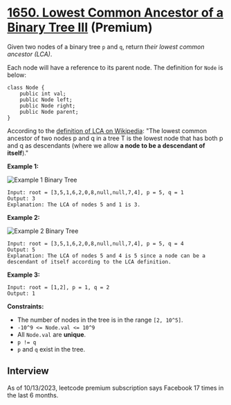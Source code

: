 # [1650. Lowest Common Ancestor of a Binary Tree III](https://leetcode.com/problems/lowest-common-ancestor-of-a-binary-tree-iii/) (**Premium**)

Given two nodes of a binary tree `p` and `q`, return _their lowest common ancestor (LCA)_.

Each node will have a reference to its parent node. The definition for `Node` is below:
```
class Node {
    public int val;
    public Node left;
    public Node right;
    public Node parent;
}
```

According to the [definition of LCA on Wikipedia](https://en.wikipedia.org/wiki/Lowest_common_ancestor): "The lowest common ancestor of two nodes p and q in a tree T is the lowest node that has both p and q as descendants (where we allow **a node to be a descendant of itself**)."

**Example 1:**

![Example 1 Binary Tree](https://assets.leetcode.com/uploads/2018/12/14/binarytree.png)
```
Input: root = [3,5,1,6,2,0,8,null,null,7,4], p = 5, q = 1
Output: 3
Explanation: The LCA of nodes 5 and 1 is 3.
```

**Example 2:**

![Example 2 Binary Tree](https://assets.leetcode.com/uploads/2018/12/14/binarytree.png)
```
Input: root = [3,5,1,6,2,0,8,null,null,7,4], p = 5, q = 4
Output: 5
Explanation: The LCA of nodes 5 and 4 is 5 since a node can be a descendant of itself according to the LCA definition.
```

**Example 3:**
```
Input: root = [1,2], p = 1, q = 2
Output: 1
```

**Constraints:**
* The number of nodes in the tree is in the range `[2, 10^5]`.
* `-10^9 <= Node.val <= 10^9`
* All `Node.val` are **unique**.
* `p != q`
* `p` and `q` exist in the tree.

## Interview
As of 10/13/2023, leetcode premium subscription says Facebook 17 times in the last 6 months.
